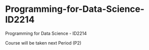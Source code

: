 # Programming-for-Data-Science-ID2214
Programming for Data Science - ID2214

Course will be taken next Period (P2)
